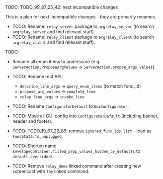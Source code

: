 
TODO: TODO_99_87_25_42: next incompatible changes

This is a plan for next incompatible changes - they are primarily renames.

*   TODO: Rename: `relay_server` package to `argrelay_server` (to search `argrelay_server` and find relevant stuff).
*   TODO: Rename: `relay_client` package to `argrelay_client` (to search `argrelay_client` and find relevant stuff).

TODO:

*   Rename all enum items to underscore (e.g. `ServerAction.ProposeArgValues` -> `ServerAction.propse_args_values`).
*   TODO: Rename rest API:
    *   `describe_line_args` -> `query_enum_items` (to match func_id)
    *   `propose_arg_values` -> `complete_line`
    *   `relay_line_args` -> `invoke_line`

*   TODO: Rename `ConfiguratorDefault` to `GuiConfigurator`.
*   TODO: Move all GUI config into `ConfiguratorDefault` (including banner, header and footer).

*   TODO: TODO_19_67_22_89: remove `ignored_func_ids_list` - load as `FuncState.fs_unplugged`.

*   TODO: Shorten name `EnvelopeContainer.filled_prop_values_hidden_by_defaults` to `default_override`-s.
*   TODO: Remove `relay_demo` linked command after creating new screencast with `lay` linked command.
